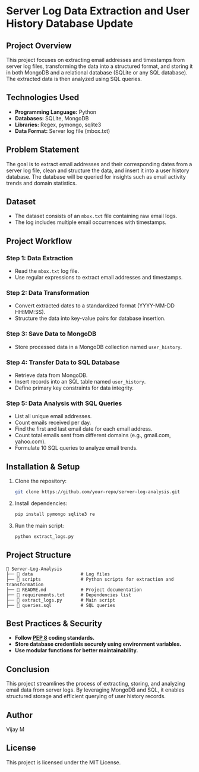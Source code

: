 # Server Log Data Extraction and User History Database Update

## Project Overview
This project focuses on extracting email addresses and timestamps from server log files, transforming the data into a structured format, and storing it in both MongoDB and a relational database (SQLite or any SQL database). The extracted data is then analyzed using SQL queries.

## Technologies Used
- **Programming Language:** Python
- **Databases:** SQLite, MongoDB
- **Libraries:** Regex, pymongo, sqlite3
- **Data Format:** Server log file (mbox.txt)

## Problem Statement
The goal is to extract email addresses and their corresponding dates from a server log file, clean and structure the data, and insert it into a user history database. The database will be queried for insights such as email activity trends and domain statistics.

## Dataset
- The dataset consists of an `mbox.txt` file containing raw email logs.
- The log includes multiple email occurrences with timestamps.

## Project Workflow
### Step 1: Data Extraction
- Read the `mbox.txt` log file.
- Use regular expressions to extract email addresses and timestamps.

### Step 2: Data Transformation
- Convert extracted dates to a standardized format (YYYY-MM-DD HH:MM:SS).
- Structure the data into key-value pairs for database insertion.

### Step 3: Save Data to MongoDB
- Store processed data in a MongoDB collection named `user_history`.

### Step 4: Transfer Data to SQL Database
- Retrieve data from MongoDB.
- Insert records into an SQL table named `user_history`.
- Define primary key constraints for data integrity.

### Step 5: Data Analysis with SQL Queries
- List all unique email addresses.
- Count emails received per day.
- Find the first and last email date for each email address.
- Count total emails sent from different domains (e.g., gmail.com, yahoo.com).
- Formulate 10 SQL queries to analyze email trends.

## Installation & Setup
1. Clone the repository:
   ```sh
   git clone https://github.com/your-repo/server-log-analysis.git
   ```
2. Install dependencies:
   ```sh
   pip install pymongo sqlite3 re
   ```
3. Run the main script:
   ```sh
   python extract_logs.py
   ```

## Project Structure
```
📂 Server-Log-Analysis
├── 📂 data                  # Log files
├── 📂 scripts               # Python scripts for extraction and transformation
├── 📜 README.md             # Project documentation
├── 📜 requirements.txt      # Dependencies list
├── 📜 extract_logs.py       # Main script
├── 📜 queries.sql           # SQL queries
```

## Best Practices & Security
- **Follow [PEP 8](https://www.python.org/dev/peps/pep-0008/) coding standards.**
- **Store database credentials securely using environment variables.**
- **Use modular functions for better maintainability.**

## Conclusion
This project streamlines the process of extracting, storing, and analyzing email data from server logs. By leveraging MongoDB and SQL, it enables structured storage and efficient querying of user history records.

## Author
Vijay M

## License
This project is licensed under the MIT License.

